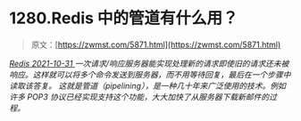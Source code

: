 <!--yml
category: 未分类
date: 0001-01-01 00:00:00
-->

# 1280.Redis 中的管道有什么用？

> 原文：[https://zwmst.com/5871.html](https://zwmst.com/5871.html)

   [ *Redis* ](https://zwmst.com/redis)*[ <time datetime="2021-11-01T01:12:56+08:00"> 2021-10-31 </time> ](https://zwmst.com/5871.html)  一次请求/响应服务器能实现处理新的请求即使旧的请求还未被响应。这样就可以将多个命令发送到服务器，而不用等待回复，最后在一个步骤中读取该答复。
这就是管道（pipelining），是一种几十年来广泛使用的技术。例如许多 POP3 协议已经实现支持这个功能，大大加快了从服务器下载新邮件的过程。*